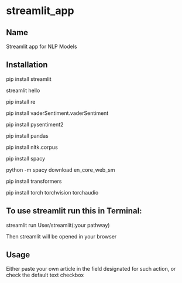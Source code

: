 # streamlit_app

## Name
Streamlit app for NLP Models

## Installation
pip install streamlit

streamlit hello

pip install re

pip install vaderSentiment.vaderSentiment

pip install pysentiment2

pip install pandas

pip install nltk.corpus

pip install spacy

python -m spacy download en_core_web_sm

pip install transformers

pip install torch torchvision torchaudio

## To use streamlit run this in Terminal:
streamlit run User/streamlit(:your pathway)

Then streamlit will be opened in your browser

## Usage
Either paste your own article in the field designated for such action, or check the default text checkbox
